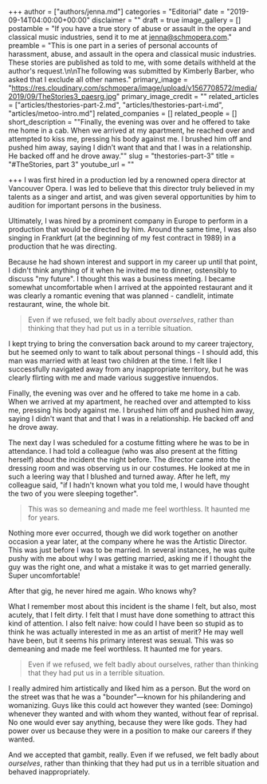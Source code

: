 +++
author = ["authors/jenna.md"]
categories = "Editorial"
date = "2019-09-14T04:00:00+00:00"
disclaimer = ""
draft = true
image_gallery = []
postamble = "If you have a true story of abuse or assault in the opera and classical music industries, send it to me at [jenna@schmopera.com](mailto:jenna@schmopera.com)."
preamble = "This is one part in a series of personal accounts of harassment, abuse, and assault in the opera and classical music industries. These stories are published as told to me, with some details withheld at the author's request.\n\nThe following was submitted by Kimberly Barber, who asked that I exclude all other names."
primary_image = "https://res.cloudinary.com/schmopera/image/upload/v1567708572/media/2019/09/TheStories3_paesrg.jpg"
primary_image_credit = ""
related_articles = ["articles/thestories-part-2.md", "articles/thestories-part-i.md", "articles/metoo-intro.md"]
related_companies = []
related_people = []
short_description = "\"Finally, the evening was over and he offered to take me home in a cab. When we arrived at my apartment, he reached over and attempted to kiss me, pressing his body against me. I brushed him off and pushed him away, saying I didn’t want that and that I was in a relationship. He backed off and he drove away.\""
slug = "thestories-part-3"
title = "#TheStories, part 3"
youtube_url = ""

+++
I was first hired in a production led by a renowned opera director at Vancouver Opera. I was led to believe that this director truly believed in my talents as a singer and artist, and was given several opportunities by him to audition for important persons in the business.

Ultimately, I was hired by a prominent company in Europe to perform in a production that would be directed by him. Around the same time, I was also singing in Frankfurt (at the beginning of my fest contract in 1989) in a production that he was directing.

Because he had shown interest and support in my career up until that point, I didn't think anything of it when he invited me to dinner, ostensibly to discuss "my future". I thought this was a business meeting. I became somewhat uncomfortable when I arrived at the appointed restaurant and it was clearly a romantic evening that was planned - candlelit, intimate restaurant, wine, the whole bit.

> Even if we refused, we felt badly about _overselves_, rather than thinking that they had put us in a terrible situation.

I kept trying to bring the conversation back around to my career trajectory, but he seemed only to want to talk about personal things - I should add, this man was married with at least two children at the time. I felt like I successfully navigated away from any inappropriate territory, but he was clearly flirting with me and made various suggestive innuendos.

Finally, the evening was over and he offered to take me home in a cab. When we arrived at my apartment, he reached over and attempted to kiss me, pressing his body against me. I brushed him off and pushed him away, saying I didn't want that and that I was in a relationship. He backed off and he drove away.

The next day I was scheduled for a costume fitting where he was to be in attendance. I had told a colleague (who was also present at the fitting herself) about the incident the night before. The director came into the dressing room and was observing us in our costumes. He looked at me in such a leering way that I blushed and turned away. After he left, my colleague said, "if I hadn't known what you told me, I would have thought the two of you were sleeping together".

> This was so demeaning and made me feel worthless. It haunted me for years.

Nothing more ever occurred, though we did work together on another occasion a year later, at the company where he was the Artistic Director. This was just before I was to be married. In several instances, he was quite pushy with me about why I was getting married, asking me if I thought the guy was the right one, and what a mistake it was to get married generally. Super uncomfortable!

After that gig, he never hired me again. Who knows why?

What I remember most about this incident is the shame I felt, but also, most acutely, that I felt dirty. I felt that I must have done something to attract this kind of attention. I also felt naive: how could I have been so stupid as to think he was actually interested in me as an artist of merit? He may well have been, but it seems his primary interest was sexual. This was so demeaning and made me feel worthless. It haunted me for years.

>Even if we refused, we felt badly about ourselves, rather than thinking that they had put us in a terrible situation.

I really admired him artistically and liked him as a person. But the word on the street was that he was a "bounder"—known for his philandering and womanizing. Guys like this could act however they wanted (see: Domingo) whenever they wanted and with whom they wanted, without fear of reprisal. No one would ever say anything, because they were like gods. They had power over us because they were in a position to make our careers if they wanted.

And we accepted that gambit, really. Even if we refused, we felt badly about _ourselves_, rather than thinking that they had put us in a terrible situation and behaved inappropriately.